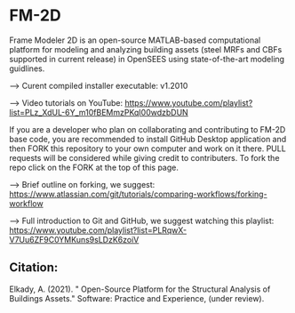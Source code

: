 # FM-2D
Frame Modeler 2D is an open-source MATLAB-based computational platform for modeling and analyzing building assets (steel MRFs and CBFs supported in current release) in OpenSEES using state-of-the-art modeling guidlines.

--> Curent compiled installer executable: v1.2010

--> Video tutorials on YouTube: https://www.youtube.com/playlist?list=PLz_XdUL-6Y_m10fBEMmzPKqI00wdzbDUN

If you are a developer who plan on collaborating and contributing to FM-2D base code, you are recommended to install GitHub Desktop application and then FORK this repository to your own computer and work on it there. PULL requests will be considered while giving credit to contributers. To fork the repo click on the FORK at the top of this page.

--> Brief outline on forking, we suggest: https://www.atlassian.com/git/tutorials/comparing-workflows/forking-workflow

--> Full introduction to Git and GitHub, we suggest watching this playlist: https://www.youtube.com/playlist?list=PLRqwX-V7Uu6ZF9C0YMKuns9sLDzK6zoiV

Citation:
---------

Elkady, A. (2021). " Open-Source Platform for the Structural Analysis of Buildings Assets." Software: Practice and Experience, (under review).

